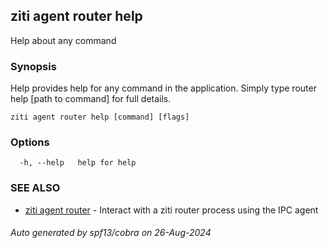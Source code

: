 ## ziti agent router help

Help about any command

### Synopsis

Help provides help for any command in the application.
Simply type router help [path to command] for full details.

```
ziti agent router help [command] [flags]
```

### Options

```
  -h, --help   help for help
```

### SEE ALSO

* [ziti agent router](../router.md)	 - Interact with a ziti router process using the IPC agent

###### Auto generated by spf13/cobra on 26-Aug-2024

